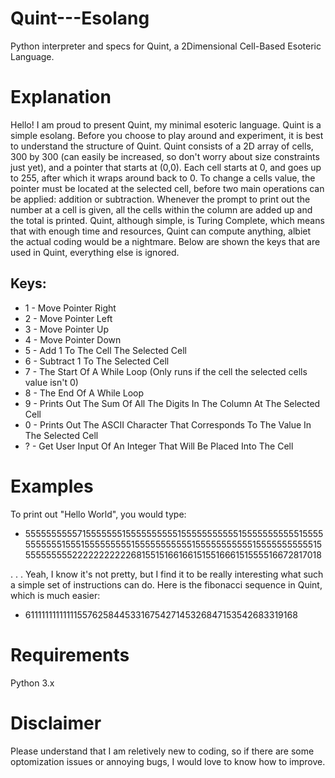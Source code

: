 # Quint---Esolang
Python interpreter and specs for Quint, a 2Dimensional Cell-Based Esoteric Language.

# Explanation
  Hello! I am proud to present Quint, my minimal esoteric language. Quint is a simple esolang. Before you choose to play around and experiment, it is best to understand the structure of Quint. 
Quint consists of a 2D array of cells, 300 by 300 (can easily be increased, so don't worry about size constraints just yet), and a pointer that starts at (0,0). Each cell starts at 0, and goes up
to 255, after which it wraps around back to 0. To change a cells value, the pointer must be located at the selected cell, before two main operations can be applied: addition or subtraction. Whenever 
the prompt to print out the number at a cell is given, all the cells within the column are added up and the total is printed. Quint, although simple, is Turing Complete, which means that with enough 
time and resources, Quint can compute anything, albiet the actual coding would be a nightmare. Below are shown the keys that are used in Quint, everything else is ignored. 


## Keys:
- 1 - Move Pointer Right
- 2 - Move Pointer Left
- 3 - Move Pointer Up
- 4 - Move Pointer Down
- 5 - Add 1 To The Cell The Selected Cell
- 6 - Subtract 1 To The Selected Cell
- 7 - The Start Of A While Loop (Only runs if the cell the selected cells value isn't 0)
- 8 - The End Of A While Loop
- 9 - Prints Out The Sum Of All The Digits In The Column At The Selected Cell
- 0 - Prints Out The ASCII Character That Corresponds To The Value In The Selected Cell
- ? - Get User Input Of An Integer That Will Be Placed Into The Cell

# Examples
  To print out "Hello World", you would type:
   - 5555555555715555555155555555551555555555551555555555551555555555551555155555555515555555555515555555555515555555555515555555555222222222226815515166166151551666151555516672817018

  . . . Yeah, I know it's not pretty, but I find it to be really interesting what such a simple set of instructions can do. Here is the fibonacci sequence in Quint, which is much easier:
  - 611111111111115576258445331675427145326847153542683319168
  

  # Requirements
  Python 3.x


# Disclaimer
  Please understand that I am reletively new to coding, so if there are some optomization issues or annoying bugs, I would love to know how to improve. 
